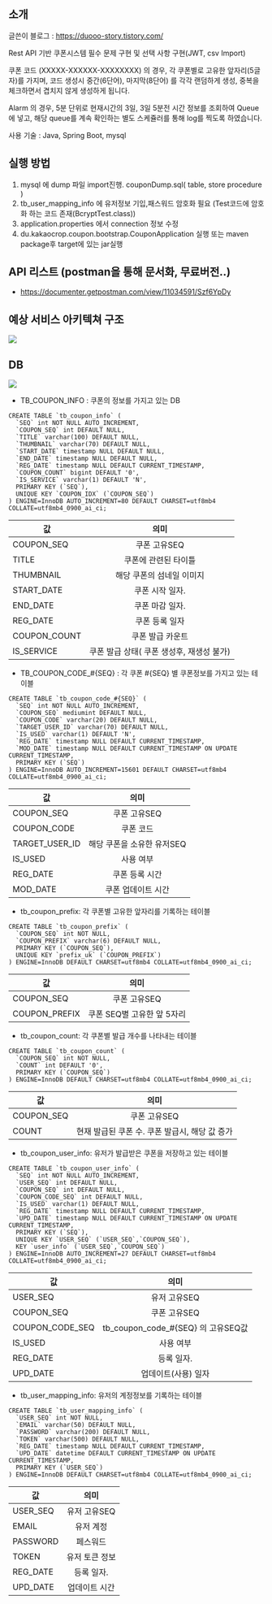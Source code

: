 ## **소개**

글쓴이 블로그 : https://duooo-story.tistory.com/

Rest API 기반 쿠폰시스템
필수 문제 구현 및 선택 사항 구현(JWT, csv Import)

쿠폰 코드 (XXXXX-XXXXXX-XXXXXXXX) 의 경우, 각 쿠폰별로 고유한 앞자리(5글자)를 가지며, 코드 생성시 중간(6단어), 마지막(8단어) 를 각각 랜덤하게 생성, 중복을 체크하면서 겹치지 않게 생성하게 됩니다.

Alarm 의 경우, 5분 단위로 현재시간의 3일, 3일 5분전 시간 정보를 조회하여 Queue에 넣고, 해당 queue를 계속 확인하는 별도 스케쥴러를 통해 log를 찍도록 하였습니다.

사용 기술 : Java, Spring Boot, mysql



## **실행 방법**

1. mysql 에 dump 파일 import진행. couponDump.sql( table, store procedure )
2. tb_user_mapping_info 에 유저정보 기입,패스워드 암호화 필요 (Test코드에 암호화 하는 코드 존재(BcryptTest.class))
3. application.properties  에서 connection 정보 수정
4. du.kakaocrop.coupon.bootstrap.CouponApplication 실행 또는 maven package후 target에 있는 jar실행



## **API 리스트 (postman을 통해 문서화, 무료버전..)**

- https://documenter.getpostman.com/view/11034591/Szf6YpDy

## **예상 서비스 아키텍쳐 구조**

![](https://sgimage.netmarble.com/images/netmarble/kofkr/20200421/s8v11587404601332.PNG)

## **DB**

![](https://sgimage.netmarble.com/images/netmarble/kofkr/20200421/9war1587404538180.PNG)

- TB_COUPON_INFO : 쿠폰의 정보를 가지고 있는 DB

```
CREATE TABLE `tb_coupon_info` (
  `SEQ` int NOT NULL AUTO_INCREMENT,
  `COUPON_SEQ` int DEFAULT NULL,
  `TITLE` varchar(100) DEFAULT NULL,
  `THUMBNAIL` varchar(70) DEFAULT NULL,
  `START_DATE` timestamp NULL DEFAULT NULL,
  `END_DATE` timestamp NULL DEFAULT NULL,
  `REG_DATE` timestamp NULL DEFAULT CURRENT_TIMESTAMP,
  `COUPON_COUNT` bigint DEFAULT '0',
  `IS_SERVICE` varchar(1) DEFAULT 'N',
  PRIMARY KEY (`SEQ`),
  UNIQUE KEY `COUPON_IDX` (`COUPON_SEQ`)
) ENGINE=InnoDB AUTO_INCREMENT=80 DEFAULT CHARSET=utf8mb4 COLLATE=utf8mb4_0900_ai_ci;
```

| 값 | 의미 |
|---|:---:|
| COUPON_SEQ |        쿠폰 고유SEQ         |
| TITLE |    쿠폰에 관련된 타이틀     |
| THUMBNAIL |  해당 쿠폰의 섬네일 이미지  |
| START_DATE |  쿠폰 시작 일자.              |
| END_DATE |              쿠폰 마감 일자.              |
| REG_DATE |              쿠폰 등록 일자               |
| COUPON_COUNT |             쿠폰 발급 카운트              |
| IS_SERVICE   | 쿠폰 발급 상태( 쿠폰 생성후, 재생성 불가) |




- TB_COUPON_CODE_#{SEQ} : 각 쿠폰 #{SEQ} 별 쿠폰정보를 가지고 있는 테이블

```
CREATE TABLE `tb_coupon_code_#{SEQ}` (
  `SEQ` int NOT NULL AUTO_INCREMENT,
  `COUPON_SEQ` mediumint DEFAULT NULL,
  `COUPON_CODE` varchar(20) DEFAULT NULL,
  `TARGET_USER_ID` varchar(70) DEFAULT NULL,
  `IS_USED` varchar(1) DEFAULT 'N',
  `REG_DATE` timestamp NULL DEFAULT CURRENT_TIMESTAMP,
  `MOD_DATE` timestamp NULL DEFAULT CURRENT_TIMESTAMP ON UPDATE CURRENT_TIMESTAMP,
  PRIMARY KEY (`SEQ`)
) ENGINE=InnoDB AUTO_INCREMENT=15601 DEFAULT CHARSET=utf8mb4 COLLATE=utf8mb4_0900_ai_ci;

```
| 값 | 의미 |
|---|:---:|
| COUPON_SEQ |        쿠폰 고유SEQ         |
| COUPON_CODE |   쿠폰 코드     |
| TARGET_USER_ID |  해당 쿠폰을 소유한 유저SEQ  |
| IS_USED |  사용 여부             |
| REG_DATE |             쿠폰 등록 시간             |
| MOD_DATE |             쿠폰 업데이트 시간            |



- tb_coupon_prefix: 각 쿠폰별 고유한 앞자리를 기록하는 테이블
```
CREATE TABLE `tb_coupon_prefix` (
  `COUPON_SEQ` int NOT NULL,
  `COUPON_PREFIX` varchar(6) DEFAULT NULL,
  PRIMARY KEY (`COUPON_SEQ`),
  UNIQUE KEY `prefix_uk` (`COUPON_PREFIX`)
) ENGINE=InnoDB DEFAULT CHARSET=utf8mb4 COLLATE=utf8mb4_0900_ai_ci;
```
| 값 | 의미 |
|---|:---:|
| COUPON_SEQ |        쿠폰 고유SEQ         |
| COUPON_PREFIX |   쿠폰 SEQ별 고유한 앞 5자리     |



- tb_coupon_count: 각 쿠폰별 발급 개수를 나타내는 테이블
```
CREATE TABLE `tb_coupon_count` (
  `COUPON_SEQ` int NOT NULL,
  `COUNT` int DEFAULT '0',
  PRIMARY KEY (`COUPON_SEQ`)
) ENGINE=InnoDB DEFAULT CHARSET=utf8mb4 COLLATE=utf8mb4_0900_ai_ci;

```
| 값 | 의미 |
|---|:---:|
| COUPON_SEQ |        쿠폰 고유SEQ         |
| COUNT |   현재 발급된 쿠폰 수. 쿠폰 발급시, 해당 값 증가     |




- tb_coupon_user_info: 유저가 발급받은 쿠폰을 저장하고 있는 테이블
```
CREATE TABLE `tb_coupon_user_info` (
  `SEQ` int NOT NULL AUTO_INCREMENT,
  `USER_SEQ` int DEFAULT NULL,
  `COUPON_SEQ` int DEFAULT NULL,
  `COUPON_CODE_SEQ` int DEFAULT NULL,
  `IS_USED` varchar(1) DEFAULT NULL,
  `REG_DATE` timestamp NULL DEFAULT CURRENT_TIMESTAMP,
  `UPD_DATE` timestamp NULL DEFAULT CURRENT_TIMESTAMP ON UPDATE CURRENT_TIMESTAMP,
  PRIMARY KEY (`SEQ`),
  UNIQUE KEY `USER_SEQ` (`USER_SEQ`,`COUPON_SEQ`),
  KEY `user_info` (`USER_SEQ`,`COUPON_SEQ`)
) ENGINE=InnoDB AUTO_INCREMENT=27 DEFAULT CHARSET=utf8mb4 COLLATE=utf8mb4_0900_ai_ci;
```
| 값 | 의미 |
|---|:---:|
| USER_SEQ |        유저 고유SEQ       |
| COUPON_SEQ |        쿠폰 고유SEQ         |
| COUPON_CODE_SEQ |   tb_coupon_code_#{SEQ} 의 고유SEQ값    |
| IS_USED |        사용 여부      |
| REG_DATE |       등록 일자.       |
| UPD_DATE |      업데이트(사용) 일자      |



- tb_user_mapping_info: 유저의 계정정보를 기록하는 테이블
```
CREATE TABLE `tb_user_mapping_info` (
  `USER_SEQ` int NOT NULL,
  `EMAIL` varchar(50) DEFAULT NULL,
  `PASSWORD` varchar(200) DEFAULT NULL,
  `TOKEN` varchar(500) DEFAULT NULL,
  `REG_DATE` timestamp NULL DEFAULT CURRENT_TIMESTAMP,
  `UPD_DATE` datetime DEFAULT CURRENT_TIMESTAMP ON UPDATE CURRENT_TIMESTAMP,
  PRIMARY KEY (`USER_SEQ`)
) ENGINE=InnoDB DEFAULT CHARSET=utf8mb4 COLLATE=utf8mb4_0900_ai_ci;
```
| 값 | 의미 |
|---|:---:|
| USER_SEQ |        유저 고유SEQ       |
| EMAIL |        유저 계정       |
| PASSWORD |  페스워드    |
| TOKEN |        유저 토큰 정보     |
| REG_DATE |       등록 일자.       |
| UPD_DATE |       업데이트 시간       |
